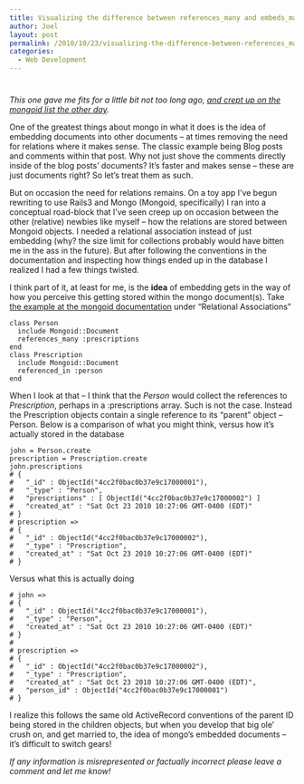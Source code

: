 ```yaml
---
title: Visualizing the difference between references_many and embeds_many in mongoid.
author: Joel
layout: post
permalink: /2010/10/23/visualizing-the-difference-between-references_many-and-embeds_many-in-mongoid/index.html
categories:
  - Web Development
---
```

# 

*This one gave me fits for a little bit not too long ago, [and crept up on the mongoid list the other day][1].*

 [1]: http://groups.google.com/group/mongoid/browse_thread/thread/6e21edf44293f12

One of the greatest things about mongo in what it does is the idea of embedding documents into other documents – at times removing the need for relations where it makes sense. The classic example being Blog posts and comments within that post. Why not just shove the comments directly inside of the blog posts’ documents? It’s faster and makes sense – these are just documents right? So let’s treat them as such.

But on occasion the need for relations remains. On a toy app I’ve begun rewriting to use Rails3 and Mongo (Mongoid, specifically) I ran into a conceptual road-block that I’ve seen creep up on occasion between the other (relative) newbies like myself – how the relations are stored between Mongoid objects. I needed a relational association instead of just embedding (why? the size limit for collections probably would have bitten me in the ass in the future). But after following the conventions in the documentation and inspecting how things ended up in the database I realized I had a few things twisted. 

I think part of it, at least for me, is the **idea** of embedding gets in the way of how you perceive this getting stored within the mongo document(s). Take [the example at the mongoid documentation][2] under “Relational Associations” 

 [2]: http://mongoid.org/docs/associations/

```
class Person
  include Mongoid::Document
  references_many :prescriptions
end
class Prescription
  include Mongoid::Document
  referenced_in :person
end
```

When I look at that – I think that the *Person* would collect the references to *Prescription*, perhaps in a :prescriptions array. Such is not the case. Instead the Prescription objects contain a single reference to its “parent” object – Person. Below is a comparison of what you might think, versus how it’s actually stored in the database

```
john = Person.create
prescription = Prescription.create
john.prescriptions 
# {
# 	"_id" : ObjectId("4cc2f0bac0b37e9c17000001"),
# 	"_type" : "Person",
#	"prescriptions" : [ ObjectId("4cc2f0bac0b37e9c17000002") ]
# 	"created_at" : "Sat Oct 23 2010 10:27:06 GMT-0400 (EDT)"
# }
# prescription =>
# {
# 	"_id" : ObjectId("4cc2f0bac0b37e9c17000002"),
# 	"_type" : "Prescription",
# 	"created_at" : "Sat Oct 23 2010 10:27:06 GMT-0400 (EDT)"
# }
```

Versus what this is actually doing  
```
# john =>
# {
# 	"_id" : ObjectId("4cc2f0bac0b37e9c17000001"),
# 	"_type" : "Person",
# 	"created_at" : "Sat Oct 23 2010 10:27:06 GMT-0400 (EDT)"
# }
#
# prescription =>
# {
# 	"_id" : ObjectId("4cc2f0bac0b37e9c17000002"),
# 	"_type" : "Prescription",
# 	"created_at" : "Sat Oct 23 2010 10:27:06 GMT-0400 (EDT)",
# 	"person_id" : ObjectId("4cc2f0bac0b37e9c17000001")
# }
```

I realize this follows the same old ActiveRecord conventions of the parent ID being stored in the children objects, but when you develop that big ole’ crush on, and get married to, the idea of mongo’s embedded documents – it’s difficult to switch gears!

*If any information is misrepresented or factually incorrect please leave a comment and let me know!*
